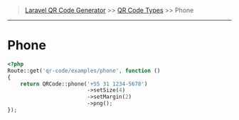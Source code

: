 > [Laravel QR Code Generator](index.md) >> [QR Code Types](index.md#code-types) >> Phone

---
# Phone

```php
<?php
Route::get('qr-code/examples/phone', function () 
{
    return QRCode::phone('+55 31 1234-5678')
                         ->setSize(4)
                         ->setMargin(2)
                         ->png();     
});    
```